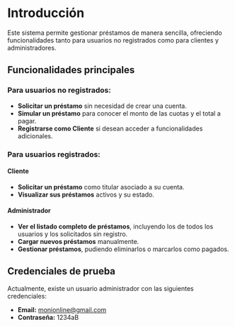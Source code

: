 # Introducción

Este sistema permite gestionar préstamos de manera sencilla, ofreciendo funcionalidades tanto para usuarios no registrados como para clientes y administradores.

## Funcionalidades principales

### Para usuarios no registrados:
- **Solicitar un préstamo** sin necesidad de crear una cuenta.
- **Simular un préstamo** para conocer el monto de las cuotas y el total a pagar.
- **Registrarse como Cliente** si desean acceder a funcionalidades adicionales.

### Para usuarios registrados:

#### Cliente
- **Solicitar un préstamo** como titular asociado a su cuenta.
- **Visualizar sus préstamos** activos y su estado.

#### Administrador
- **Ver el listado completo de préstamos**, incluyendo los de todos los usuarios y los solicitados sin registro.
- **Cargar nuevos préstamos** manualmente.
- **Gestionar préstamos**, pudiendo eliminarlos o marcarlos como pagados.

## Credenciales de prueba
Actualmente, existe un usuario administrador con las siguientes credenciales:
- **Email:** monionline@gmail.com
- **Contraseña:** 1234aB
